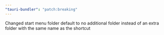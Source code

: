 ```yaml
---
"tauri-bundler": "patch:breaking"
---
```


Changed start menu folder default to no additional folder instead of an extra folder with the same name as the shortcut
